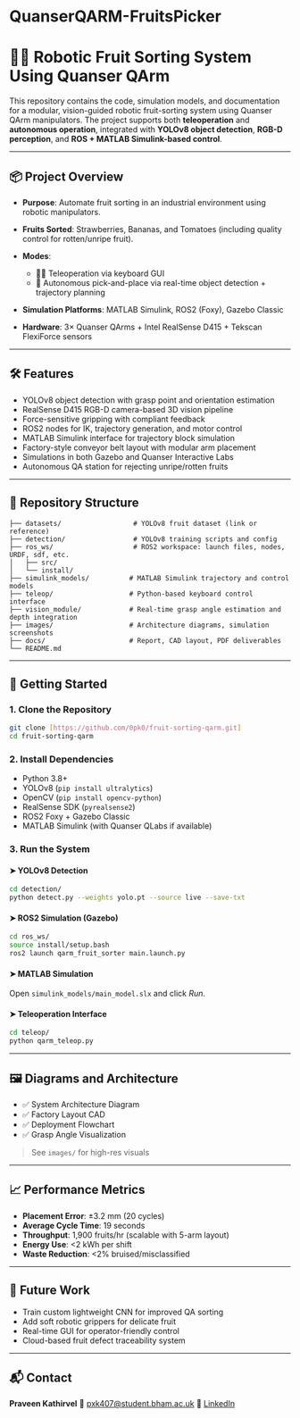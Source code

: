 # QuanserQARM-FruitsPicker

# 🍓🍌 Robotic Fruit Sorting System Using Quanser QArm

This repository contains the code, simulation models, and documentation for a modular, vision-guided robotic fruit-sorting system using Quanser QArm manipulators. The project supports both **teleoperation** and **autonomous operation**, integrated with **YOLOv8 object detection**, **RGB-D perception**, and **ROS + MATLAB Simulink-based control**.

---

## 📦 Project Overview

* **Purpose**: Automate fruit sorting in an industrial environment using robotic manipulators.
* **Fruits Sorted**: Strawberries, Bananas, and Tomatoes (including quality control for rotten/unripe fruit).
* **Modes**:

  * 👨‍💻 Teleoperation via keyboard GUI
  * 🤖 Autonomous pick-and-place via real-time object detection + trajectory planning
* **Simulation Platforms**: MATLAB Simulink, ROS2 (Foxy), Gazebo Classic
* **Hardware**: 3× Quanser QArms + Intel RealSense D415 + Tekscan FlexiForce sensors

---

## 🛠️ Features

* YOLOv8 object detection with grasp point and orientation estimation
* RealSense D415 RGB-D camera-based 3D vision pipeline
* Force-sensitive gripping with compliant feedback
* ROS2 nodes for IK, trajectory generation, and motor control
* MATLAB Simulink interface for trajectory block simulation
* Factory-style conveyor belt layout with modular arm placement
* Simulations in both Gazebo and Quanser Interactive Labs
* Autonomous QA station for rejecting unripe/rotten fruits

---

## 📂 Repository Structure

```
├── datasets/                  # YOLOv8 fruit dataset (link or reference)
├── detection/                 # YOLOv8 training scripts and config
├── ros_ws/                    # ROS2 workspace: launch files, nodes, URDF, sdf, etc.
│   ├── src/
│   └── install/
├── simulink_models/          # MATLAB Simulink trajectory and control models
├── teleop/                   # Python-based keyboard control interface
├── vision_module/            # Real-time grasp angle estimation and depth integration
├── images/                   # Architecture diagrams, simulation screenshots
├── docs/                     # Report, CAD layout, PDF deliverables
└── README.md
```

---

## 🚀 Getting Started

### 1. Clone the Repository

```bash
git clone [https://github.com/0pk0/fruit-sorting-qarm.git]
cd fruit-sorting-qarm
```

### 2. Install Dependencies

* Python 3.8+
* YOLOv8 (`pip install ultralytics`)
* OpenCV (`pip install opencv-python`)
* RealSense SDK (`pyrealsense2`)
* ROS2 Foxy + Gazebo Classic
* MATLAB Simulink (with Quanser QLabs if available)

### 3. Run the System

#### ➤ YOLOv8 Detection

```bash
cd detection/
python detect.py --weights yolo.pt --source live --save-txt
```

#### ➤ ROS2 Simulation (Gazebo)

```bash
cd ros_ws/
source install/setup.bash
ros2 launch qarm_fruit_sorter main.launch.py
```

#### ➤ MATLAB Simulation

Open `simulink_models/main_model.slx` and click *Run*.

#### ➤ Teleoperation Interface

```bash
cd teleop/
python qarm_teleop.py
```

---

## 🖼️ Diagrams and Architecture

* ✅ System Architecture Diagram
* ✅ Factory Layout CAD
* ✅ Deployment Flowchart
* ✅ Grasp Angle Visualization

> See `images/` for high-res visuals

---

## 📈 Performance Metrics

* **Placement Error**: ±3.2 mm (20 cycles)
* **Average Cycle Time**: 19 seconds
* **Throughput**: 1,900 fruits/hr (scalable with 5-arm layout)
* **Energy Use**: <2 kWh per shift
* **Waste Reduction**: <2% bruised/misclassified

---


## 🧠 Future Work

* Train custom lightweight CNN for improved QA sorting
* Add soft robotic grippers for delicate fruit
* Real-time GUI for operator-friendly control
* Cloud-based fruit defect traceability system

---

## 📬 Contact

**Praveen Kathirvel**
📧 [pxk407@student.bham.ac.uk](mailto:pxk407@student.bham.ac.uk)
🔗 [LinkedIn](https://www.linkedin.com/praveenkathirvel)
